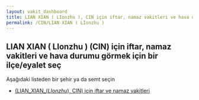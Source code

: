 ```yaml
---
layout: vakit_dashboard
title: LIAN XIAN ( LIonzhu ), CIN için iftar, namaz vakitleri ve hava durumu - ilçe/eyalet seç
permalink: /CIN/LIAN XIAN ( LIonzhu )
---
```


## LIAN XIAN ( LIonzhu ) (CIN) için iftar, namaz vakitleri ve hava durumu  görmek için bir ilçe/eyalet seç

Aşağıdaki listeden bir şehir ya da semt seçin

* [ (LIAN_XIAN_(_LIonzhu_), CIN) için iftar ve namaz vakitleri](/CIN/LIAN_XIAN_(_LIonzhu_)/)

<script type="text/javascript">
  var GLOBAL_COUNTRY = 'CIN';
  var GLOBAL_CITY = 'LIAN XIAN ( LIonzhu )';
  var GLOBAL_STATE = 'LIAN XIAN ( LIonzhu )';
</script>
